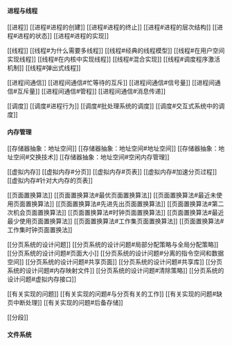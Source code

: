 

#### 进程与线程
[[进程]]
[[进程#进程的创建]]
[[进程#进程的终止]]
[[进程#进程的层次结构]]
[[进程#进程的状态]]
[[进程#进程的实现]]

[[线程]]
[[线程#为什么需要多线程]]
[[线程#经典的线程模型]]
[[线程#在用户空间实现线程]]
[[线程#在内核中实现线程]]
[[线程#混合实现]]
[[线程#调度程序激活机制]]
[[线程#弹出式线程]]

[[进程间通信]]
[[进程间通信#忙等待的互斥]]
[[进程间通信#信号量]]
[[进程间通信#互斥量]]
[[进程间通信#管程]]
[[进程间通信#消息传递]]

[[调度]]
[[调度#进程行为]]
[[调度#批处理系统的调度]]
[[调度#交互式系统中的调度]]

#### 内存管理
[[存储器抽象：地址空间]]
[[存储器抽象：地址空间#地址空间]]
[[存储器抽象：地址空间#交换技术]]
[[存储器抽象：地址空间#空闲内存管理]]

[[虚拟内存]]
[[虚拟内存#分页]]
[[虚拟内存#页表]]
[[虚拟内存#加速分页过程]]
[[虚拟内存#针对大内存的页表]]

[[页面置换算法]]
[[页面置换算法#最优页面置换算法]]
[[页面置换算法#最近未使用页面置换算法]]
[[页面置换算法#先进先出页面置换算法]]
[[页面置换算法#第二次机会页面置换算法]]
[[页面置换算法#时钟页面置换算法]]
[[页面置换算法#最近最少使用页面置换算法]]
[[页面置换算法#工作集页面置换算法]]
[[页面置换算法#工作集时钟页面置换法]]

[[分页系统的设计问题]]
[[分页系统的设计问题#局部分配策略与全局分配策略]]
[[分页系统的设计问题#页面大小]]
[[分页系统的设计问题#分离的指令空间和数据空间]]
[[分页系统的设计问题#共享页面]]
[[分页系统的设计问题#共享库]]
[[分页系统的设计问题#内存映射文件]]
[[分页系统的设计问题#清除策略]]
[[分页系统的设计问题#虚拟内存接口]]

[[有关实现的问题]]
[[有关实现的问题#与分页有关的工作]]
[[有关实现的问题#缺页中断处理]]
[[有关实现的问题#后备存储]]

[[分段]]

#### 文件系统









